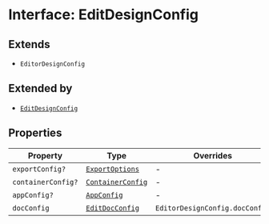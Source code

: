 # Interface: EditDesignConfig

## Extends

- `EditorDesignConfig`

## Extended by

- [`EditDesignConfig`](../../../3p/editor/DesignConfig.types/interfaces/edit-design-config.md)

## Properties

| Property | Type | Overrides | Inherited from |
| ------ | ------ | ------ | ------ |
| `exportConfig?` | [`ExportOptions`](../../../ExportConfig.types/type-aliases/export-options.md) | - | `EditorDesignConfig.exportConfig` |
| `containerConfig?` | [`ContainerConfig`](../../../ContainerConfig.types/type-aliases/container-config.md) | - | `EditorDesignConfig.containerConfig` |
| `appConfig?` | [`AppConfig`](../../AppConfig.types/type-aliases/app-config.md) | - | `EditorDesignConfig.appConfig` |
| `docConfig` | [`EditDocConfig`](../../DocConfig.types/interfaces/edit-doc-config.md) | `EditorDesignConfig.docConfig` | - |
